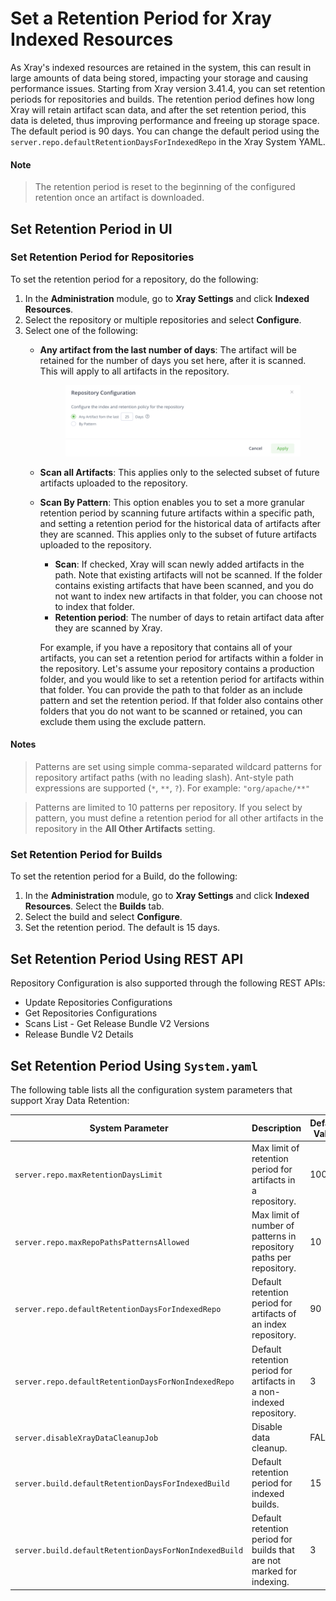 # Set a Retention Period for Xray Indexed Resources

As Xray's indexed resources are retained in the system, this can result in large amounts of data being stored, impacting your storage and causing performance issues. Starting from Xray version 3.41.4, you can set retention periods for repositories and builds. The retention period defines how long Xray will retain artifact scan data, and after the set retention period, this data is deleted, thus improving performance and freeing up storage space. The default period is 90 days. You can change the default period using the `server.repo.defaultRetentionDaysForIndexedRepo` in the Xray System YAML.

#### Note

> The retention period is reset to the beginning of the configured retention once an artifact is downloaded.

## Set Retention Period in UI

### Set Retention Period for Repositories

To set the retention period for a repository, do the following:

1. In the **Administration** module, go to **Xray Settings** and click **Indexed Resources**.
2. Select the repository or multiple repositories and select **Configure**.
3. Select one of the following:
   *   **Any artifact from the last number of days**: The artifact will be retained for the number of days you set here, after it is scanned. This will apply to all artifacts in the repository.



       <figure><img src="../../../../.gitbook/assets/retention-period-image-1.png" alt=""><figcaption></figcaption></figure>
   * **Scan all Artifacts**: This applies only to the selected subset of future artifacts uploaded to the repository.
   *   **Scan By Pattern**: This option enables you to set a more granular retention period by scanning future artifacts within a specific path, and setting a retention period for the historical data of artifacts after they are scanned. This applies only to the subset of future artifacts uploaded to the repository.

       * **Scan**: If checked, Xray will scan newly added artifacts in the path. Note that existing artifacts will not be scanned. If the folder contains existing artifacts that have been scanned, and you do not want to index new artifacts in that folder, you can choose not to index that folder.
       * **Retention period**: The number of days to retain artifact data after they are scanned by Xray.

       For example, if you have a repository that contains all of your artifacts, you can set a retention period for artifacts within a folder in the repository. Let's assume your repository contains a production folder, and you would like to set a retention period for artifacts within that folder. You can provide the path to that folder as an include pattern and set the retention period. If that folder also contains other folders that you do not want to be scanned or retained, you can exclude them using the exclude pattern.

#### Notes

> Patterns are set using simple comma-separated wildcard patterns for repository artifact paths (with no leading slash). Ant-style path expressions are supported (`*`, `**`, `?`). For example: `"org/apache/**"`

> Patterns are limited to 10 patterns per repository. If you select by pattern, you must define a retention period for all other artifacts in the repository in the **All Other Artifacts** setting.

### Set Retention Period for Builds

To set the retention period for a Build, do the following:

1. In the **Administration** module, go to **Xray Settings** and click **Indexed Resources**. Select the **Builds** tab.
2. Select the build and select **Configure**.
3. Set the retention period. The default is 15 days.

## Set Retention Period Using REST API

Repository Configuration is also supported through the following REST APIs:

* Update Repositories Configurations
* Get Repositories Configurations
* Scans List - Get Release Bundle V2 Versions
* Release Bundle V2 Details

## Set Retention Period Using `System.yaml`

The following table lists all the configuration system parameters that support Xray Data Retention:

| System Parameter                                      | Description                                                           | Default Value |
| ----------------------------------------------------- | --------------------------------------------------------------------- | ------------- |
| `server.repo.maxRetentionDaysLimit`                   | Max limit of retention period for artifacts in a repository.          | 1000          |
| `server.repo.maxRepoPathsPatternsAllowed`             | Max limit of number of patterns in repository paths per repository.   | 10            |
| `server.repo.defaultRetentionDaysForIndexedRepo`      | Default retention period for artifacts of an index repository.        | 90            |
| `server.repo.defaultRetentionDaysForNonIndexedRepo`   | Default retention period for artifacts in a non-indexed repository.   | 3             |
| `server.disableXrayDataCleanupJob`                    | Disable data cleanup.                                                 | FALSE         |
| `server.build.defaultRetentionDaysForIndexedBuild`    | Default retention period for indexed builds.                          | 15            |
| `server.build.defaultRetentionDaysForNonIndexedBuild` | Default retention period for builds that are not marked for indexing. | 3             |
